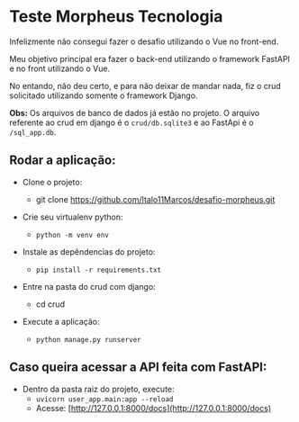 # Teste Morpheus Tecnologia

Infelizmente não consegui fazer o desafio utilizando o Vue no front-end. 

Meu objetivo principal era fazer o back-end utilizando o framework FastAPI e no front utilizando o Vue.

No entando, não deu certo, e para não deixar de mandar nada, fiz o crud solicitado utilizando somente o framework Django.

<b>Obs:</b> Os arquivos de banco de dados já estão no projeto. O arquivo referente ao crud em django é o ``crud/db.sqlite3`` e ao FastApi é o ``/sql_app.db``.

## Rodar a aplicação:

- Clone o projeto:
    - git clone https://github.com/Italo11Marcos/desafio-morpheus.git

- Crie seu virtualenv python:
    - ``python -m venv env``

- Instale as depêndencias do projeto:
    - ``pip install -r requirements.txt``

- Entre na pasta do crud com django:
    - cd crud

- Execute a aplicação:
    - ``python manage.py runserver``

## Caso queira acessar a API feita com FastAPI:

- Dentro da pasta raiz do projeto, execute:
    - ``uvicorn user_app.main:app --reload``
    - Acesse: [http://127.0.0.1:8000/docs](http://127.0.0.1:8000/docs)

